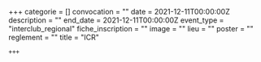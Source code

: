 +++
    categorie = []
    convocation = ""
    date = 2021-12-11T00:00:00Z
    description = ""
    end_date = 2021-12-11T00:00:00Z
    event_type = "interclub_regional"
    fiche_inscription = ""
    image = ""
    lieu = ""
    poster = ""
    reglement = ""
    title = "ICR"
    
    +++
            